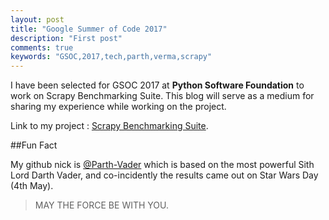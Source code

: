 ```yaml
---
layout: post
title: "Google Summer of Code 2017"
description: "First post"
comments: true
keywords: "GSOC,2017,tech,parth,verma,scrapy"
---
```


I have been selected for GSOC 2017 at **Python Software Foundation** to work on Scrapy Benchmarking Suite. This blog will serve as a medium for sharing my experience while working on the project. 

Link to my project : [Scrapy Benchmarking Suite](https://summerofcode.withgoogle.com/projects/#5840478256758784).

##Fun Fact

My github nick is [@Parth-Vader](https://github.com/Parth-Vader) which is based on the most powerful Sith Lord Darth Vader, and co-incidently the results came out on Star Wars Day (4th May).


>MAY THE FORCE BE WITH YOU.  

